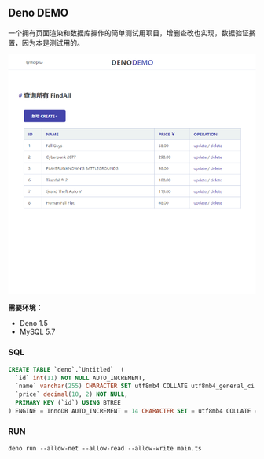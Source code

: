 ## Deno DEMO

一个拥有页面渲染和数据库操作的简单测试用项目，增删查改也实现，数据验证搁置，因为本是测试用的。

![](https://github.com/mopiw/deno-demo/blob/main/static/img/2020-11-24_02-56-56.png)

**需要环境：**

- Deno 1.5
- MySQL 5.7

### SQL

```sql
CREATE TABLE `deno`.`Untitled`  (
  `id` int(11) NOT NULL AUTO_INCREMENT,
  `name` varchar(255) CHARACTER SET utf8mb4 COLLATE utf8mb4_general_ci NOT NULL,
  `price` decimal(10, 2) NOT NULL,
  PRIMARY KEY (`id`) USING BTREE
) ENGINE = InnoDB AUTO_INCREMENT = 14 CHARACTER SET = utf8mb4 COLLATE = utf8mb4_general_ci ROW_FORMAT = Dynamic;
```

### RUN

```shell
deno run --allow-net --allow-read --allow-write main.ts
```
